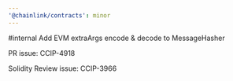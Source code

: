 ```yaml
---
'@chainlink/contracts': minor
---
```


#internal Add EVM extraArgs encode & decode to MessageHasher

PR issue: CCIP-4918


Solidity Review issue: CCIP-3966